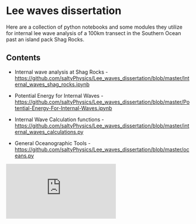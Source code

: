 # Lee waves dissertation

Here are a collection of python notebooks and some modules they utilize for internal lee wave analysis of a 100km transect
in the Southern Ocean past an island pack Shag Rocks. 

## **Contents**
* Internal wave analysis at Shag Rocks - https://github.com/saltyPhysics/Lee_waves_dissertation/blob/master/Internal_waves_shag_rocks.ipynb

* Potential Energy for Internal Waves - https://github.com/saltyPhysics/Lee_waves_dissertation/blob/master/Potential-Energy-For-Internal-Waves.ipynb

* Internal Wave Calculation functions - https://github.com/saltyPhysics/Lee_waves_dissertation/blob/master/internal_waves_calculations.py

* General Oceanographic Tools - https://github.com/saltyPhysics/Lee_waves_dissertation/blob/master/oceans.py


![img](http://latex.codecogs.com/svg.latex?%2A%2ASETUP%2A%2A%0D%0A%0D%0A%23%23%23%23+x%2C+y%2C+and+z+steps%3A%0D%0A%0D%0A%24%24+%5CDelta+x++%3D+%5CDelta+t+%5Cbigg+%5B+%5Cbigg+%28%5Cfrac%7BN%5E2+k%7D%7Bm%5E2+%5COmega%7D+%5Cbigg+%29++%2B+U%28x%2Cy%2Cz%2Ct%29+%5Cbigg+%5D+%24%24%0D%0A%0D%0A%24%24+%5CDelta+y++%3D+%5CDelta+t+%5Cbigg+%5B+%5Cbigg+%28+%5Cfrac%7BN%5E2+l%7D%7Bm%5E2+%5COmega%7D+%5Cbigg+%29+%2B+V%28x%2Cy%2Cz%2Ct%29+%5Cbigg+%5D+%24%24%0D%0A%0D%0A%24%24+%5CDelta+z++%3D+%5CDelta+t+%5Cbigg+%5B+%5Cfrac%7BN%5E2%28k%5E2+%2B+l%5E2%29%7D%7Bm%5E3+%5COmega%7D+++%5Cbigg+%5D+%24%24%0D%0A%0D%0A%23%23%23%23+Get+change+in+position+and+new+field+values%3A+_Inverse+Haversine+Forumala+for+spherical+distance_%0D%0A%0D%0A%24%24+%5CDelta+longitude++%3D+%28%5CDelta+x%29%28%2A%2Aconversion+factor%2A%2A%29++%24%24%0D%0A%0D%0A%24%24+%5CDelta+latitude++%3D+%28%5CDelta+y%29%28111.11+km%29++%24%24%0D%0A%0D%0A%23%23%23%23+Changes+in+wave+parameters%3A%0D%0A%0D%0A%0D%0A%0D%0A%24%24+%5CDelta+k++%3D+++%5CDelta+t+%5Cbigg+%5B++r_x++%2B+k%5Cfrac%7B%5Cpartial+U%7D%7B%5Cpartial+x%7D+%2B+l%5Cfrac%7B%5Cpartial+V%7D%7B%5Cpartial+x%7D+%5Cbigg+%5D+%24%24%0D%0A%0D%0A%24%24+%5CDelta+l++%3D+++%5CDelta+t+%5Cbigg+%5B++r_y++%2B+k%5Cfrac%7B%5Cpartial+U%7D%7B%5Cpartial+y%7D+%2B+l%5Cfrac%7B%5Cpartial+V%7D%7B%5Cpartial+y%7D+%5Cbigg+%5D+%24%24%0D%0A%0D%0A%24%24+%5CDelta+m++%3D+++%5CDelta+t+%5Cbigg+%5B++r_z++%2B+k%5Cfrac%7B%5Cpartial+U%7D%7B%5Cpartial+z%7D+%2B+l%5Cfrac%7B%5Cpartial+V%7D%7B%5Cpartial+z%7D+%5Cbigg+%5D+%24%24%0D%0A%0D%0A%0D%0Awhere+%24r_%7Bx%2Cy%2Cz%7D%24+is+the+refraction+index%3A%0D%0A%0D%0A%24%24+r+%3D+%5Cfrac%7BN%28k%5E2+%2Bl%5E2%29%7D%7Bm%5E2+%5COmega%7D+%5Cfrac%7B%5Cpartial+N%7D%7B%5Cpartial+%28x%2Cy%2Cz%29%7D+%24%24%0D%0A%0D%0A%23%23%23%23+Wave+dispersion+relation+change%0D%0A%0D%0AChanges+to+intrinsic+frequency%2Fdispersion+relation+along+the+wave+ray+is+equal+to+the+sum+of+the+changes+to+the+wave+number+components+%3A%0D%0A%0D%0A%24%24+%5CDelta+%5COmega+%3D+%5CDelta+t+%5Cbigg+%5B+%28r_x+%2B+r_y+%2B+r_z%29+%2B+k%5CDelta+U+%2B+l%5CDelta+V+%5Cbigg+%5D+++%24%24)
